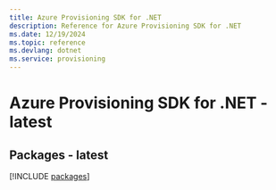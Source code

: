 ```yaml
---
title: Azure Provisioning SDK for .NET
description: Reference for Azure Provisioning SDK for .NET
ms.date: 12/19/2024
ms.topic: reference
ms.devlang: dotnet
ms.service: provisioning
---
```

# Azure Provisioning SDK for .NET - latest
## Packages - latest
[!INCLUDE [packages](provisioning-index.md)]